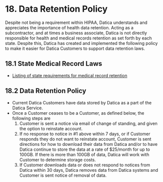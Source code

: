 # 18. Data Retention Policy

Despite not being a requirement within HIPAA, Datica understands and appreciates
the importance of health data retention. Acting as a subcontractor, and at times
a business associate, Datica is not directly responsible for health and medical
records retention as set forth by each state. Despite this, Datica has created
and implemented the following policy to make it easier for Datica Customers to
support data retention laws.

## 18.1 State Medical Record Laws

- [Listing of state requirements for medical record retention](http://www.healthit.gov/sites/default/files/appa7-1.pdf)

## 18.2 Data Retention Policy

- Current Datica Customers have data stored by Datica as a part of the Datica
  Service.
- Once a Customer ceases to be a Customer, as defined below, the following steps
  are
  1. Customer is sent a notice via email of change of standing, and given the
     option to reinstate account.
  2. If no response to notice in #1 above within 7 days, or if Customer responds
     they do not want to reinstate account, Customer is sent directions for how
     to download their data from Datica and/or to have Datica continue to store
     the data at a rate of \$25/month for up to 100GB. If there is more than
     100GB of data, Datica will work with Customer to determine storage costs.
  3. If Customer downloads data or does not respond to notices from Datica
     within 30 days, Datica removes data from Datica systems and Customer is
     sent notice of removal of data.
